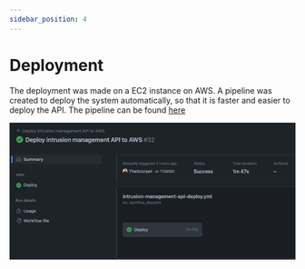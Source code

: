 ```yaml
---
sidebar_position: 4
---
```


# Deployment

The deployment was made on a EC2 instance on AWS. A pipeline was created to deploy the system automatically, so that it is faster and easier to deploy the API.
The pipeline can be found [here](https://github.com/eduardosantoshf/es-project/blob/development/.github/workflows/intrusion-management-api-deploy.yml)

![GHActions](img/dp_intrusion-man-api.png)